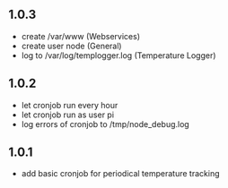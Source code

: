1.0.3
---
 - create /var/www (Webservices)
 - create user node (General)
 - log to /var/log/templogger.log (Temperature Logger)

1.0.2
---
 - let cronjob run every hour
 - let cronjob run as user pi
 - log errors of cronjob to /tmp/node_debug.log

1.0.1
---
 - add basic cronjob for periodical temperature tracking